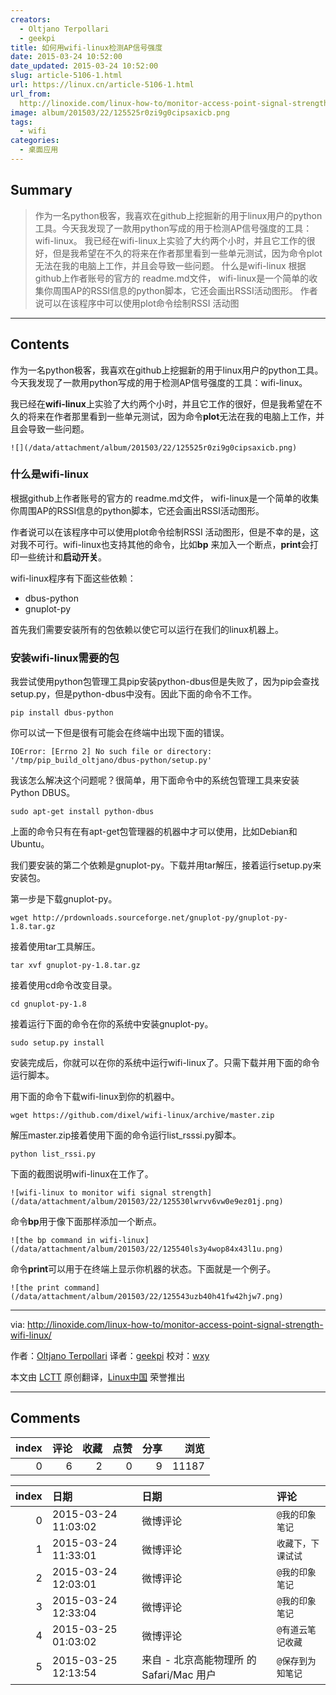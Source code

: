 ```yaml
---
creators:
  - Oltjano Terpollari
  - geekpi
title: 如何用wifi-linux检测AP信号强度
date: 2015-03-24 10:52:00
date_updated: 2015-03-24 10:52:00
slug: article-5106-1.html
url: https://linux.cn/article-5106-1.html
url_from: 
  http://linoxide.com/linux-how-to/monitor-access-point-signal-strength-wifi-linux/
image: album/201503/22/125525r0zi9g0cipsaxicb.png
tags:
  - wifi
categories:
  - 桌面应用
---
```


## Summary

> 作为一名python极客，我喜欢在github上挖掘新的用于linux用户的python工具。今天我发现了一款用python写成的用于检测AP信号强度的工具：wifi-linux。 我已经在wifi-linux上实验了大约两个小时，并且它工作的很好，但是我希望在不久的将来在作者那里看到一些单元测试，因为命令plot无法在我的电脑上工作，并且会导致一些问题。  什么是wifi-linux 根据github上作者账号的官方的 readme.md文件， wifi-linux是一个简单的收集你周围AP的RSSI信息的python脚本，它还会画出RSSI活动图形。 作者说可以在该程序中可以使用plot命令绘制RSSI 活动图

***

<!-- more -->

## Contents

作为一名python极客，我喜欢在github上挖掘新的用于linux用户的python工具。今天我发现了一款用python写成的用于检测AP信号强度的工具：wifi-linux。

我已经在**wifi-linux**上实验了大约两个小时，并且它工作的很好，但是我希望在不久的将来在作者那里看到一些单元测试，因为命令**plot**无法在我的电脑上工作，并且会导致一些问题。

`![](/data/attachment/album/201503/22/125525r0zi9g0cipsaxicb.png)`

### 什么是wifi-linux

根据github上作者账号的官方的 readme.md文件， wifi-linux是一个简单的收集你周围AP的RSSI信息的python脚本，它还会画出RSSI活动图形。

作者说可以在该程序中可以使用plot命令绘制RSSI 活动图形，但是不幸的是，这对我不可行。wifi-linux也支持其他的命令，比如**bp** 来加入一个断点，**print**会打印一些统计和**启动开关**。

wifi-linux程序有下面这些依赖：

* dbus-python
* gnuplot-py

首先我们需要安装所有的包依赖以使它可以运行在我们的linux机器上。

### 安装wifi-linux需要的包

我尝试使用python包管理工具pip安装python-dbus但是失败了，因为pip会查找setup.py，但是python-dbus中没有。因此下面的命令不工作。

```shell
pip install dbus-python
```

你可以试一下但是很有可能会在终端中出现下面的错误。

```shell
IOError: [Errno 2] No such file or directory: '/tmp/pip_build_oltjano/dbus-python/setup.py'
```

我该怎么解决这个问题呢？很简单，用下面命令中的系统包管理工具来安装Python DBUS。

```shell
sudo apt-get install python-dbus
```

上面的命令只有在有apt-get包管理器的机器中才可以使用，比如Debian和Ubuntu。

我们要安装的第二个依赖是gnuplot-py。下载并用tar解压，接着运行setup.py来安装包。

第一步是下载gnuplot-py。

```shell
wget http://prdownloads.sourceforge.net/gnuplot-py/gnuplot-py-1.8.tar.gz
```

接着使用tar工具解压。

```shell
tar xvf gnuplot-py-1.8.tar.gz
```

接着使用cd命令改变目录。

```shell
cd gnuplot-py-1.8
```

接着运行下面的命令在你的系统中安装gnuplot-py。

```shell
sudo setup.py install
```

安装完成后，你就可以在你的系统中运行wifi-linux了。只需下载并用下面的命令运行脚本。

用下面的命令下载wifi-linux到你的机器中。

```shell
wget https://github.com/dixel/wifi-linux/archive/master.zip
```

解压master.zip接着使用下面的命令运行list\_rsssi.py脚本。

```shell
python list_rssi.py
```

下面的截图说明wifi-linux在工作了。

`![wifi-linux to monitor wifi signal strength](/data/attachment/album/201503/22/125530lwrvv6vw0e9ez01j.png)`

命令**bp**用于像下面那样添加一个断点。

`![the bp command in wifi-linux](/data/attachment/album/201503/22/125540ls3y4wop84x43l1u.png)`

命令**print**可以用于在终端上显示你机器的状态。下面就是一个例子。

`![the print command](/data/attachment/album/201503/22/125543uzb40h41fw42hjw7.png)`

---

via: <http://linoxide.com/linux-how-to/monitor-access-point-signal-strength-wifi-linux/>

作者：[Oltjano Terpollari](http://linoxide.com/author/oltjano/) 译者：[geekpi](https://github.com/geekpi) 校对：[wxy](https://github.com/wxy)

本文由 [LCTT](https://github.com/LCTT/TranslateProject) 原创翻译，[Linux中国](https://linux.cn/) 荣誉推出

***

## Comments


|   index |   评论 |   收藏 |   点赞 |   分享 |   浏览 |
|--------:|-------:|-------:|-------:|-------:|-------:|
|       0 |      6 |      2 |      0 |      9 |  11187 |

|   index | 日期                | 日期                                     | 评论               |
|--------:|:--------------------|:-----------------------------------------|:-------------------|
|       0 | 2015-03-24 11:03:02 | 微博评论                                 | `@我的印象笔记`    |
|       1 | 2015-03-24 11:33:01 | 微博评论                                 | `收藏下，下课试试` |
|       2 | 2015-03-24 12:03:01 | 微博评论                                 | `@我的印象笔记`    |
|       3 | 2015-03-24 12:33:04 | 微博评论                                 | `@我的印象笔记`    |
|       4 | 2015-03-25 01:03:02 | 微博评论                                 | `@有道云笔记收藏`  |
|       5 | 2015-03-25 12:13:54 | 来自 - 北京高能物理所 的 Safari/Mac 用户 | `@保存到为知笔记`  |
